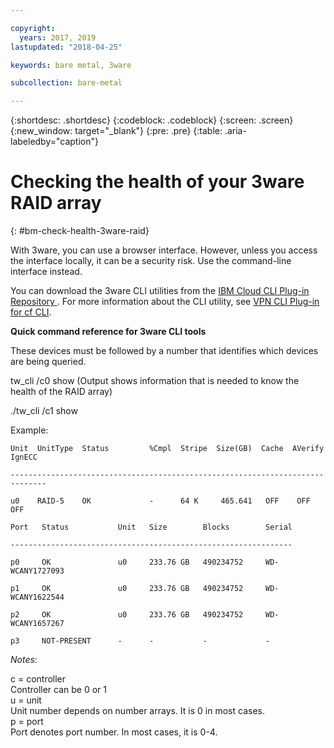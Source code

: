```yaml
---

copyright:
  years: 2017, 2019
lastupdated: "2018-04-25"

keywords: bare metal, 3ware

subcollection: bare-metal

---
```


{:shortdesc: .shortdesc}
{:codeblock: .codeblock}
{:screen: .screen}
{:new_window: target="_blank"}
{:pre: .pre}
{:table: .aria-labeledby="caption"}

# Checking the health of your 3ware RAID array
{: #bm-check-health-3ware-raid}

With 3ware, you can use a browser interface. However, unless you access the interface locally, it can be a security risk. Use the command-line interface instead.

You can download the 3ware CLI utilities from the [IBM Cloud CLI Plug-in Repository
](https://plugins.cloud.ibm.com/ui/repository.html#cf-plugins). For more information about the CLI utility, see [VPN CLI Plug-in for cf CLI](https://cloud.ibm.com/docs/cli?topic=cloud-cli-vpn_cli_for_cf).

**Quick command reference for 3ware CLI tools**

These devices must be followed by a number that identifies which devices are being queried.

tw_cli /c0 show (Output shows information that is needed to know the health of the RAID array)

./tw_cli /c1 show

Example:

    Unit  UnitType  Status         %Cmpl  Stripe  Size(GB)  Cache  AVerify  IgnECC

    ------------------------------------------------------------------------------

    u0    RAID-5    OK             -      64 K     465.641   OFF    OFF      OFF    

    Port   Status           Unit   Size        Blocks        Serial

    ---------------------------------------------------------------

    p0     OK               u0     233.76 GB   490234752     WD-WCANY1727093

    p1     OK               u0     233.76 GB   490234752     WD-WCANY1622544

    p2     OK               u0     233.76 GB   490234752     WD-WCANY1657267

    p3     NOT-PRESENT      -      -           -             -

*Notes*:

c = controller<br/>
Controller can be 0 or 1<br/>
u = unit<br/>
Unit number depends on number arrays. It is 0 in most cases.<br/>
p = port<br/>
Port denotes port number. In most cases, it is 0-4.
